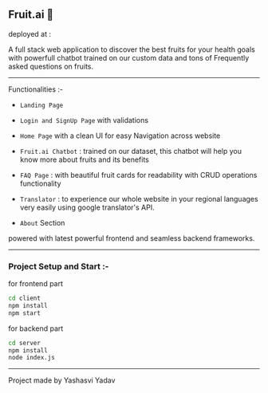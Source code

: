  ## Fruit.ai 🍏

deployed at : 

A full stack web application to discover the best fruits for your health goals with powerfull chatbot trained on our custom data and tons of Frequently asked questions on fruits.

----------

Functionalities :-

- `Landing Page `

- `Login and SignUp Page` with validations 

- `Home Page` with a clean UI for easy Navigation across website

- `Fruit.ai Chatbot` : trained on our dataset, this chatbot will help you know more about fruits and its benefits

- `FAQ Page` : with beautiful fruit cards for readability with CRUD operations functionality

- `Translator` : to experience our whole website in your regional languages very easily using google translator's API.

- `About` Section


powered with latest powerful frontend and seamless backend frameworks.

---------

### Project Setup and Start :-

for frontend part
```bash
cd client
npm install
npm start
```

for backend part
```bash
cd server
npm install
node index.js
```

----

Project made by
Yashasvi Yadav
